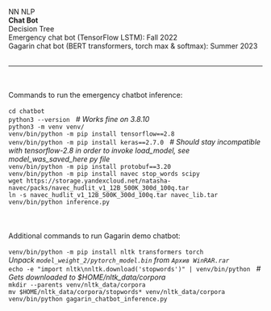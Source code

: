 NN NLP<br/>
<b>Chat Bot</b><br/>
Decision Tree<br/>
Emergency chat bot (TensorFlow LSTM): Fall 2022<br/>
Gagarin chat bot (BERT transformers, torch max &amp; softmax): Summer 2023<br/>
<br/>
<hr/>
<br/><br/>
<span>Commands to run the emergency chatbot inference:</span><br/><br/>
<code>cd chatbot</code><br/>
<code>python3 --version</code> &nbsp; <i># Works fine on 3.8.10</i><br/>
<code>python3 -m venv venv/</code><br/>
<code>venv/bin/python -m pip install tensorflow==2.8</code><br/>
<code>venv/bin/python -m pip install keras==2.7.0</code> &nbsp; <i># Should stay incompatible with tensorflow-2.8 in order to invoke load_model, see model_was_saved_here py file</i><br/>
<code>venv/bin/python -m pip install protobuf==3.20</code><br/>
<code>venv/bin/python -m pip install navec stop_words scipy</code><br/>
<code>wget https://storage.yandexcloud.net/natasha-navec/packs/navec_hudlit_v1_12B_500K_300d_100q.tar</code><br/>
<code>ln -s navec_hudlit_v1_12B_500K_300d_100q.tar navec_lib.tar</code><br/>
<code>venv/bin/python inference.py</code><br/>
<br/><br/><br/>
<span id="bert">Additional commands to run Gagarin demo chatbot:</span><br/><br/>
<code>venv/bin/python -m pip install nltk transformers torch</code><br/>
<i>Unpack <code>model_weight_2/pytorch_model.bin</code> from <code>Архив WinRAR.rar</code></i><br/>
<code>echo -e "import nltk\nnltk.download('stopwords')" | venv/bin/python</code> &nbsp; <i># Gets downloaded to $HOME/nltk_data/corpora</i><br/>
<code>mkdir --parents venv/nltk_data/corpora</code><br/>
<code>mv $HOME/nltk_data/corpora/stopwords* venv/nltk_data/corpora</code><br/>
<code>venv/bin/python gagarin_chatbot_inference.py</code></br>
<br/>
<br/>
<br/>
<br/>
<br/>
<br/>
<br/>
<br/>
<br/>
<br/>
<br/>
<br/>
<br/>
<br/>
<br/>
<br/>
<br/>
<br/>
<br/>
<br/>
<br/>
<br/>
<br/>
<br/>
<br/>
<br/>
<br/>
<br/>
<br/>
<br/>
<br/>
<br/>
